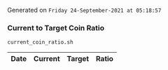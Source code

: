 Generated on `Friday 24-September-2021 at 05:18:57`

### Current to Target Coin Ratio
`current_coin_ratio.sh`

Date|Current|Target|Ratio
---|---|---|---
